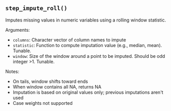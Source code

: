 ## `step_impute_roll()`

Imputes missing values in numeric variables using a rolling window statistic.

Arguments:
* `columns`: Character vector of column names to impute
* `statistic`: Function to compute imputation value (e.g., median, mean). Tunable.
* `window`: Size of the window around a point to be imputed. Should be odd integer >1. Tunable.

Notes:
* On tails, window shifts toward ends
* When window contains all NA, returns NA
* Imputation is based on original values only; previous imputations aren't used
* Case weights not supported
